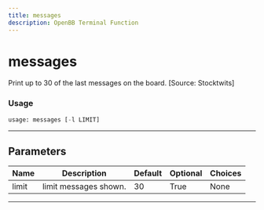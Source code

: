 ```yaml
---
title: messages
description: OpenBB Terminal Function
---
```


# messages

Print up to 30 of the last messages on the board. [Source: Stocktwits]
### Usage 
```python
usage: messages [-l LIMIT]
```
---
## Parameters
| Name | Description | Default | Optional | Choices |
| ---- | ----------- | ------- | -------- | ------- |
| limit | limit messages shown. | 30 | True | None |
---
